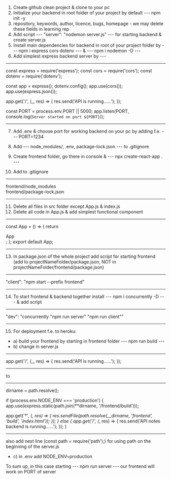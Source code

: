 1. Create github clean project & clone to your pc
2. Initialize your backend in root folder of your project by default --- npm
   init -y
3. repository, keywords, author, licence, bugs, homepage - we may delete these
   fields in learning rep
4. Add script --- "server": "nodemon server.js" --- for starting backend &
   create server.js
5. Install main dependencies for backend in root of your project folder by ---
   npm i express cors dotenv --- & --- npm i nodemon -D ---
6. Add simplest express backend server by ---

---

const express = require('express'); const cors = require('cors'); const dotenv =
require('dotenv');

const app = express(); dotenv.config(); app.use(cors());
app.use(express.json());

app.get('/', (\_, res) => { res.send('API is running......'); });

const PORT = process.env.PORT || 5000; app.listen(PORT,
console.log(`Server started on port ${PORT}`));

---

7. Add .env & choose port for working backend on your pc by adding f.e. ---
   PORT=1234
8. Add --- node_modules/, .env, package-lock.json --- to .gitignore

9. Create frontend folder, go there in console & --- npx create-react-app . ---
10. Add to .gitignore

---

frontend/node_modules  
frontend/package-lock.json

---

11. Delete all files in src folder except App.js & index.js
12. Delete all code in App.js & add simplest functional component

---

const App = () => { return <div>App</div>; }; export default App;

---

13. In package.json of the whole project add script for starting frontend (add
    to projectNameFolder/package.json, NOT in
    projectNameFolder/frontend/package.json)

---

"client": "npm start --prefix frontend"

---

14. To start frontend & backend together install --- npm i concurrently -D --- &
    add script

---

"dev": "concurrently \"npm run server\" \"npm run client\""

---

15. For deployment f.e. to heroku:

- a) build your frontend by starting in frontend folder --- npm run build ---
- b) change in server.js

---

app.get('/', (\_, res) => { res.send('API is running......'); });

---

to

---

dirname = path.resolve();

if (process.env.NODE_ENV === 'production') {
app.use(express.static(path.join(\*\*dirname, '/frontend/build')));

app.get('\*', (_, res) => { res.sendFile(path.resolve(\_\_dirname, 'frontend',
'build', 'index.html')); }); } else { app.get('/', (_, res) => { res.send('API
notes backend is running......'); }); }

---

also add next line (const path = require('path');) for using path on the
beginning of the server.js

- c) in .env add NODE_ENV=production

To sum up, in this case starting --- npm run server --- our frontend will work
on PORT of server
